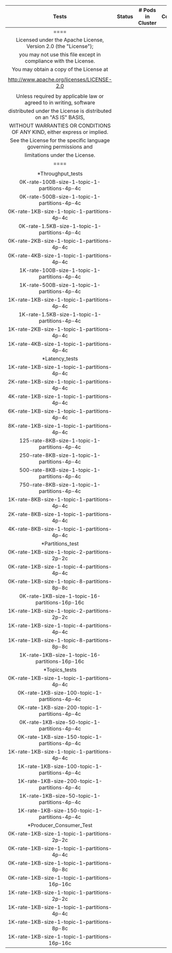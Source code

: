 | Tests | Status | # Pods in Cluster | Comments |
| :---: | :---: | :---: | :---: |
| ==== |  |  |  |
| Licensed under the Apache License, Version 2.0 (the "License"); |  |  |  |
| you may not use this file except in compliance with the License. |  |  |  |
| You may obtain a copy of the License at |  |  |  |
|  |  |  |  |
| http://www.apache.org/licenses/LICENSE-2.0 |  |  |  |
|  |  |  |  |
| Unless required by applicable law or agreed to in writing, software |  |  |  |
| distributed under the License is distributed on an "AS IS" BASIS, |  |  |  |
| WITHOUT WARRANTIES OR CONDITIONS OF ANY KIND, either express or implied. |  |  |  |
| See the License for the specific language governing permissions and |  |  |  |
| limitations under the License. |  |  |  |
| ==== |  |  |  |
|  |  |  |  |
| *Throughput_tests |  |  |  |
| 0K-rate-100B-size-1-topic-1-partitions-4p-4c |  |  |  |
| 0K-rate-500B-size-1-topic-1-partitions-4p-4c |  |  |  |
| 0K-rate-1KB-size-1-topic-1-partitions-4p-4c |  |  |  |
| 0K-rate-1.5KB-size-1-topic-1-partitions-4p-4c |  |  |  |
| 0K-rate-2KB-size-1-topic-1-partitions-4p-4c |  |  |  |
| 0K-rate-4KB-size-1-topic-1-partitions-4p-4c |  |  |  |
| 1K-rate-100B-size-1-topic-1-partitions-4p-4c |  |  |  |
| 1K-rate-500B-size-1-topic-1-partitions-4p-4c |  |  |  |
| 1K-rate-1KB-size-1-topic-1-partitions-4p-4c |  |  |  |
| 1K-rate-1.5KB-size-1-topic-1-partitions-4p-4c |  |  |  |
| 1K-rate-2KB-size-1-topic-1-partitions-4p-4c |  |  |  |
| 1K-rate-4KB-size-1-topic-1-partitions-4p-4c |  |  |  |
| *Latency_tests |  |  |  |
| 1K-rate-1KB-size-1-topic-1-partitions-4p-4c |  |  |  |
| 2K-rate-1KB-size-1-topic-1-partitions-4p-4c |  |  |  |
| 4K-rate-1KB-size-1-topic-1-partitions-4p-4c |  |  |  |
| 6K-rate-1KB-size-1-topic-1-partitions-4p-4c |  |  |  |
| 8K-rate-1KB-size-1-topic-1-partitions-4p-4c |  |  |  |
| 125-rate-8KB-size-1-topic-1-partitions-4p-4c |  |  |  |
| 250-rate-8KB-size-1-topic-1-partitions-4p-4c |  |  |  |
| 500-rate-8KB-size-1-topic-1-partitions-4p-4c |  |  |  |
| 750-rate-8KB-size-1-topic-1-partitions-4p-4c |  |  |  |
| 1K-rate-8KB-size-1-topic-1-partitions-4p-4c |  |  |  |
| 2K-rate-8KB-size-1-topic-1-partitions-4p-4c |  |  |  |
| 4K-rate-8KB-size-1-topic-1-partitions-4p-4c |  |  |  |
| *Partitions_test |  |  |  |
| 0K-rate-1KB-size-1-topic-2-partitions-2p-2c |  |  |  |
| 0K-rate-1KB-size-1-topic-4-partitions-4p-4c |  |  |  |
| 0K-rate-1KB-size-1-topic-8-partitions-8p-8c |  |  |  |
| 0K-rate-1KB-size-1-topic-16-partitions-16p-16c |  |  |  |
| 1K-rate-1KB-size-1-topic-2-partitions-2p-2c |  |  |  |
| 1K-rate-1KB-size-1-topic-4-partitions-4p-4c |  |  |  |
| 1K-rate-1KB-size-1-topic-8-partitions-8p-8c |  |  |  |
| 1K-rate-1KB-size-1-topic-16-partitions-16p-16c |  |  |  |
| *Topics_tests |  |  |  |
| 0K-rate-1KB-size-1-topic-1-partitions-4p-4c |  |  |  |
| 0K-rate-1KB-size-100-topic-1-partitions-4p-4c |  |  |  |
| 0K-rate-1KB-size-200-topic-1-partitions-4p-4c |  |  |  |
| 0K-rate-1KB-size-50-topic-1-partitions-4p-4c |  |  |  |
| 0K-rate-1KB-size-150-topic-1-partitions-4p-4c |  |  |  |
| 1K-rate-1KB-size-1-topic-1-partitions-4p-4c |  |  |  |
| 1K-rate-1KB-size-100-topic-1-partitions-4p-4c |  |  |  |
| 1K-rate-1KB-size-200-topic-1-partitions-4p-4c |  |  |  |
| 1K-rate-1KB-size-50-topic-1-partitions-4p-4c |  |  |  |
| 1K-rate-1KB-size-150-topic-1-partitions-4p-4c |  |  |  |
| *Producer_Consumer_Test |  |  |  |
| 0K-rate-1KB-size-1-topic-1-partitions-2p-2c |  |  |  |
| 0K-rate-1KB-size-1-topic-1-partitions-4p-4c |  |  |  |
| 0K-rate-1KB-size-1-topic-1-partitions-8p-8c |  |  |  |
| 0K-rate-1KB-size-1-topic-1-partitions-16p-16c |  |  |  |
| 1K-rate-1KB-size-1-topic-1-partitions-2p-2c |  |  |  |
| 1K-rate-1KB-size-1-topic-1-partitions-4p-4c |  |  |  |
| 1K-rate-1KB-size-1-topic-1-partitions-8p-8c |  |  |  |
| 1K-rate-1KB-size-1-topic-1-partitions-16p-16c |  |  |  |